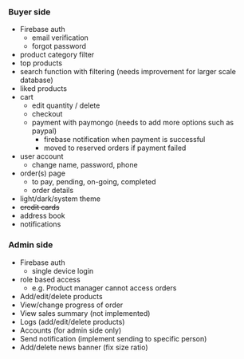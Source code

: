 ### Buyer side
- Firebase auth
  - email verification
  - forgot password
- product category filter
- top products
- search function with filtering (needs improvement for larger scale database)
- liked products
- cart
  - edit quantity / delete
  - checkout
  - payment with paymongo (needs to add more options such as paypal)
      - firebase notification when payment is successful
      - moved to reserved orders if payment failed
- user account
  - change name, password, phone
- order(s) page
  - to pay, pending, on-going, completed
  - order details
- light/dark/system theme
- ~~credit cards~~
- address book
- notifications

### Admin side
- Firebase auth
  - single device login
- role based access
  - e.g. Product manager cannot access orders
- Add/edit/delete products
- View/change progress of order
- View sales summary (not implemented)
- Logs (add/edit/delete products)
- Accounts (for admin side only)
- Send notification (implement sending to specific person)
- Add/delete news banner (fix size ratio)
